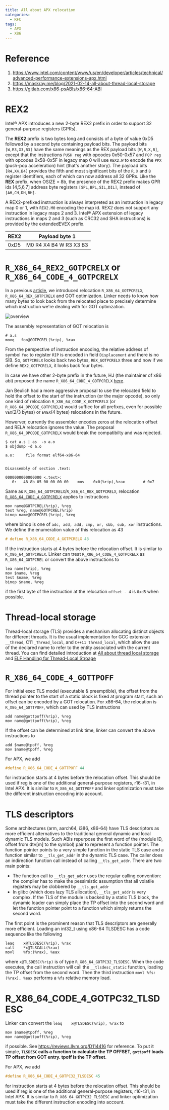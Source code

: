 ```yaml
---
title: All about APX relocation
categories:
  - RFC
tags:
  - APX
  - X86
---
```

# Reference
1. https://www.intel.com/content/www/us/en/developer/articles/technical/advanced-performance-extensions-apx.html
1. https://maskray.me/blog/2021-02-14-all-about-thread-local-storage
1. https://gitlab.com/x86-psABIs/x86-64-ABI

# REX2
Intel® APX introduces a new 2-byte REX2 prefix in order to support 32 general-purpose registers (GPRs).

The **REX2** prefix is two bytes long and consists of a byte of value 0xD5 followed by a second byte containing payload bits. The payload bits `[W,R3,X3,B3]` have the same meanings as the REX payload bits `[W,R,X,B]`, except that the instructions `PUSH reg` with opcodes 0x50-0x57 and `POP reg` with opcodes 0x58-0x5F in legacy map 0 will use `REX2.W` to encode the `PPX` (push-pop acceleration) hint (that's another story). The payload bits `[R4,X4,B4]` provides the fifth and most significant bits of the `R`, `X` and `B` register identifiers, each of which can now address all 32 GPRs. Like the **REX** prefix, when OSIZE = 8b, the presence of the REX2 prefix makes GPR ids [4,5,6,7] address byte registers `[SPL,BPL,SIL,DIL]`, instead of `[AH,CH,DH,BH]`.

A REX2-prefixed instruction is always interpreted as an instruction in legacy map 0 or 1, with `REX2.M0` encoding the map id. REX2 does not support any instruction in legacy maps 2 and 3. Intel® APX extension of legacy instructions in maps 2 and 3 (such as CRC32 and SHA instructions) is provided by the extendedEVEX prefix.

REX2 | Payload byte 1
---  | ---
0xD5 | M0 R4 X4 B4 W R3 X3 B3

# `R_X86_64_REX2_GOTPCRELX` or `R_X86_64_CODE_4_GOTPCRELX`
In a previous [article](https://kanrobert.github.io/blog/X86-relocation), we introduced relocation `R_X86_64_GOTPCRELX`, `R_X86_64_REX_GOTPCRELX` and GOT optimization. Linker needs to know how many bytes to look back from the relocated place to precisely determine which instruction we're dealing with for GOT optimzation.

![overview](/rc/X86-Instruction-Format/instruction-format.png)

The assembly representation of GOT relocation is

```
# a.s
movq   foo@GOTPCREL(%rip), %rax
```

From the perspective of instruction encoding, the relative address of symbol `foo` to register `RIP` is encoded in field `Displacement` and there is no SIB. So, `GOTPCRELX` looks back two bytes, `REX_GOTPCRELX` three and now if we define `REX2_GOTPCRELX`, it looks back four bytes.

In case we have other 2-byte prefix in the future, HJ (the maintainer of x86 abi) proposed the name `R_X86_64_CODE_4_GOTPCRELX` [here](https://groups.google.com/g/x86-64-abi/c/KbzaNHRB6QU).

Jan Beulich had a more aggressive proposal to use the relocated field to hold the offset to the start of the instruction (or the major opcode), so only one kind of relocation `R_X86_64_CODE_X_GOTPCRELX` (or `R_X86_64_OPCODE_GOTPCRELX`) would suffice for all prefixes, even for possible `VEX`(2/3 bytes) or `EVEX`(4 bytes) relocations in the future.

Howerver, currently the assembler encodes zeros at the relocation offset and RELA relocation ignores the value. The proposal `R_X86_64_OPCODE_GOTPCRELX` would break the compatibilty and was rejected.

```console
$ cat a.s | as  -o a.o
$ objdump -d a.o

a.o:     file format elf64-x86-64


Disassembly of section .text:

0000000000000000 <.text>:
   0:   48 8b 05 00 00 00 00    mov    0x0(%rip),%rax        # 0x7
```

Same as `R_X86_64_GOTPCRELX`/`R_X86_64_REX_GOTPCRELX`, relocation [`R_X86_64_CODE_4_GOTPCRELX`](https://groups.google.com/g/x86-64-abi/c/saQyqBeL5XE) applies to instructions

```
mov name@GOTPCREL(%rip), %reg
test %reg, name@GOTPCREL(%rip)
binop name@GOTPCREL(%rip), %reg
```

where binop is one of `adc, add, add, cmp, or, sbb, sub, xor` instructions. We define the enumeration value of this relocation as 43

```c
# define R_X86_64_CODE_4_GOTPCRELX 43
```

If the instruction starts at 4 bytes before the relocation offset. It is
similar to `R_X86_64_GOTPCRELX`. Linker can treat `R_X86_64_CODE_4_GOTPCRELX`
as `R_X86_64_GOTPCREL` or convert the above instructions to

```
lea name(%rip), %reg
mov $name, %reg
test $name, %reg
binop $name, %reg
```

if the first byte of the instruction at the relocation `offset - 4` is `0xd5`
when possible.

# Thread-local storage
Thread-local storage (TLS) provides a mechanism allocating distinct objects for different threads. It is the usual implementation for GCC extension `__thread`, C11 `_Thread_local`, and `C++11 thread_local`, which allow the use of the declared name to refer to the entity associated with the current thread. You can find detailed introduction at [All about thread local storage](https://maskray.me/blog/2021-02-14-all-about-thread-local-storage) and [ELF Handling for Thread-Local Stroage](http://www.akkadia.org/drepper/tls.pdf)


# `R_X86_64_CODE_4_GOTTPOFF`
For initial exec TLS model (executable & preemptible), the offset from the thread pointer to the start of a static block is fixed at program start, such an offset can be encoded by a GOT relocation. For x86-64, the relocation is `R_X86_64_GOTTPOFF`, which can used by TLS instructions

```
add name@gottpoff(%rip), %reg
mov name@gottpoff(%rip), %reg
```

If the offset can be determined at link time, linker can convert the above instructions to

```
add	$name@tpoff, %reg
mov	$name@tpoff, %reg
```

For APX, we add

```c
#define R_X86_64_CODE_4_GOTTPOFF 44
```

for instruction starts at 4 bytes before the relocation offset. This should be used if reg is one of the additional general-purpose registers, r16-r31, in Intel APX. It is similar to `R_X86_64_GOTTPOFF` and linker optimization must take the different instruction encoding into account.

# TLS descriptors
Some architectures (arm, aarch64, i386, x86-64) have TLS descriptors as more efficient alternatives to the traditional general dynamic and local dynamic TLS models. Such ABIs repurpose the first word of the (module ID, offset from dtv[m] to the symbol) pair to represent a function pointer. The function pointer points to a very simple function in the static TLS case and a function similar to `__tls_get_addr` in the dynamic TLS case. The caller does an indirection function call instead of calling `__tls_get_addr`. There are two main points:

* The function call to `__tls_get_addr` uses the regular calling convention: the compiler has to make the pessimistic assumption that all volatile registers may be clobbered by `__tls_get_addr`
* In glibc (which does lazy TLS allocation), `__tls_get_addr` is very complex. If the TLS of the module is backed by a static TLS block, the dynamic loader can simply place the TP offset into the second word and let the function pointer point to a function which simply returns the second word.

The first point is the prominent reason that TLS descriptors are generally more efficient. Loading an int32_t using x86-64 TLSDESC has a code sequence like the following

```
leaq    x@TLSDESC(%rip), %rax
call    *x@TLSCALL(%rax)
movl    %fs:(%rax), %eax
```

where `x@TLSDESC(%rip)` is of type `R_X86_64_GOTPC32_TLSDESC`. When the code executes, the call instruction will call the `__tlsdesc_static` function, loading the TP offset from the second word. Then the third instruction `movl %fs:(%rax), %eax` performs a `%fs` relative memory load.

# R_X86_64_CODE_4_GOTPC32_TLSDESC
Linker can convert the `leaq    x@TLSDESC(%rip), %rax` to

```
mov	$name@tpoff, %reg
mov	name@gottpoff(%rip), %reg
```

if possible. See https://reviews.llvm.org/D114416 for reference. To put it simple, **`TLSDESC` calls a function to calculate the TP OFFSET, `gottpoff` loads TP offset from GOT entry. tpoff is the TP offset**.

For APX, we add

```c
#define R_X86_64_CODE_4_GOTPC32_TLSDESC 45
```

for instruction starts at 4 bytes before the relocation offset. This should be used if reg is one of the additional general-purpose registers, r16-r31, in Intel APX. It is similar to `R_X86_64_GOTPC32_TLSDESC` and linker optimization must take the different instruction encoding into account.